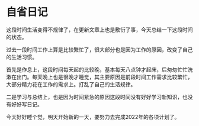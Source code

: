 # 自省日记


这段时间生活变得不规律了，在更新文章上也是敷衍了事，今天总结一下这段时间的状态。


过去一段时间工作上算是比较繁忙了，很大部分也是因为工作的原因，改变了自己的生活习惯。



首先是作息上，这段时间每天起的比较晚，基本每天八点钟才起床，后匆匆忙忙洗漱在出门。每天晚上也是很晚才睡觉，其主要原因是前段时间工作需求比较繁忙，大部分精力花在工作的需求上。打乱了自己的生活规律。



二是学习与总结上，也是因为时间紧急的原因这段时间没有好好学习新知识，也没有好好写日记。



今天好好睡个觉，明天开始新的一天，要努力去完成2022年的各项计划了。